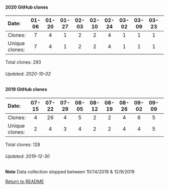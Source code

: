 #### 2020 GitHub clones
Date:   |       01-06   |       01-20   |       01-27   |       02-03   |       02-10   |       02-24   |       03-02   |       03-09   |       03-23   |       04-06   |       04-13   |       04-20   |       05-04   |       05-11   |       05-18   |       05-25  |  06-01  |  06-08  |  06-15  |  06-22  |  06-29  |  07-06  |  07-13  |  07-20  |  07-27  |  08-03  |  08-10  |  08-17  |  08-24  |  08-31  |  09-07  |  09-14  |  09-21
|:---   |:---:  |:---:  |:---:  |:---:  |:---:  |:---:  |:---:  |:---:  |:---:  |:---:  |:---:  |:---:  |:---:  |:---:  |:---:  |:---:  |:---:  |:---:  |:---:  |:---:  |:---:  |:---:  |:---:  |:---:  |:---:  |:---:  |:---:  |:---:  |:---:  |:---:  |:---:  |:---:  |:---:
Clones:  |       7       |       4       |       1       |       2       |       2       |       4       |       1       |       1       |       1       |       10      |       15      |       4       |       9       |       6       |       8       |       3      |  1      |  1      |  2      |  5      |  2      |  1      |  4      |  2      |  6      |  2      |  8      |  1      |  159    |  1      |  11     |  5      |  4
Unique            clones:  |       7       |       4       |       1       |       2       |       2       |       4       |       1       |       1       |       1       |       10      |       7       |       3       |       9       |       5       |       6       |      3  |      1  |      1  |      1  |      5  |      2  |      1  |      4  |      2  |      6  |      2  |      8  |      1  |      6  |      1  |      9  |      4  |      4

Total clones: 293
###### Updated: 2020-10-02

#### 2019 GitHub clones
Date:    |        07-15   |       07-22   |       07-29   |       08-05   |       08-12   |       08-19   |       08-26   |       09-02   |       09-09   |  09-16  |  09-23  |  09-30  |  10-07  |   10-14  |  12-09  |  12-16  |  12-23  |  12-30
|:---    |:---:   |:---:  |:---:  |:---:  |:---:  |:---:  |:---:  |:---:  |:---:  |:---:  |:---:  |:---:  |:---:  |:---:  |:---:  |:---:  |:---:  |:---:
Clones:  |        4       |       26      |       4       |       5       |       2       |       2       |       4       |       6       |       5       |  4      |  3      |  5      |  18     |   4      |  10     |  5      |  16     |  5
Unique   clones:  |       2       |       4       |       3       |       4       |       2       |       2       |       4       |       4       |       5  |      2  |      2  |      5  |      11  |      4  |      6  |      4  |      6  |      2

Total clones: 128
###### Updated: 2019-12-30
**Note**  Data collection stopped between 10/14/2019 & 12/9/2019

[Return to README](https://github.com/BradleyA/docker-security-infrastructure/blob/master/README.md#docker-security-infrastructure)
